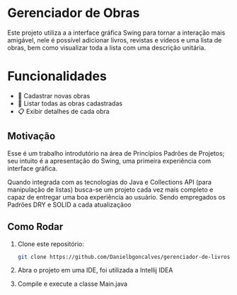 # Gerenciador de Obras

Este projeto utiliza a a interface gráfica Swing para tornar a interação mais amigável, nele é possível adicionar livros, revistas e vídeos e uma lista de obras, bem como visualizar toda a lista com uma descrição unitária.

# Funcionalidades
- 📖 Cadastrar novas obras
- 📜 Listar todas as obras cadastradas
- 📋 Exibir detalhes de cada obra

## Motivação
Esse é um trabalho introdutório na área de Princípios Padrões de Projetos; seu intuito é a apresentação do Swing, uma primeira experiência com interface gráfica.

Quando integrada com as tecnologias do Java e Collections API (para manipulação de listas) busca-se um projeto cada vez mais completo e capaz de entregar uma boa experiência ao usuário. Sendo empregados os Padrões DRY e SOLID a cada atualizaçãoo

## Como Rodar

1. Clone este repositório:
   ```bash
   git clone https://github.com/Danielbgoncalves/gerenciador-de-livros-.git

2. Abra o projeto em uma IDE, foi utilizada a Intellij IDEA

3. Compile e execute a classe Main.java

